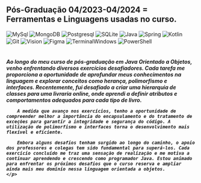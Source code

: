 ## Pós-Graduação 04/2023-04/2024 = Ferramentas e Linguagens usadas no curso.
<div style="sisplay: inline_block">
    <img align="center" alt="MySql" src="https://img.shields.io/badge/MySQL-005C84?style=for-the-badge&logo=mysql&logoColor=white" />
    <img align="center" alt="MongoDB" src="https://img.shields.io/badge/MongoDB-4EA94B?style=for-the-badge&logo=mongodb&logoColor=white" />
    <img align="center" alt="Postgresql" src="https://img.shields.io/badge/PostgreSQL-316192?style=for-the-badge&logo=postgresql&logoColor=white" />
    <img align="center" alt="SQLite" src="https://img.shields.io/badge/SQLite-07405E?style=for-the-badge&logo=sqlite&logoColor=white" />
    <img align="center" alt="Java" src="https://img.shields.io/badge/Java-ED8B00?style=for-the-badge&logo=openjdk&logoColor=white" />
    <img align="center" alt="Spring" src="https://img.shields.io/badge/Spring-6DB33F?style=for-the-badge&logo=spring&logoColor=white" />
    <img align="center" alt="Kotlin" src="https://img.shields.io/badge/Kotlin-0095D5?&style=for-the-badge&logo=kotlin&logoColor=white" />
    <img align="center" alt="Git" src="https://img.shields.io/badge/GIT-E44C30?style=for-the-badge&logo=git&logoColor=white" />
    <img align="center" alt="Vision" src="https://img.shields.io/badge/Microsoft_Visio-3955A3?style=for-the-badgee&logo=microsoft-visio&logoColor=white" />
    <img align="center" alt="Figma" src="https://img.shields.io/badge/Figma-F24E1E?style=for-the-badge&logo=figma&logoColor=white" />
    <img align="center" alt="TerminalWindows" src="https://img.shields.io/badge/windows%20terminal-4D4D4D?style=for-the-badge&logo=windows%20terminal&logoColor=white" />
    <img align="center" alt="PowerShell" src="https://img.shields.io/badge/Powershell-2CA5E0?style=for-the-badge&logo=powershell&logoColor=white" />
</div><br/>

<h5>
    <p>
        Ao longo do meu curso de pós-graduação em Java Orientado a Objetos, venho enfrentando diversos exercícios desafiadores. Cada tarefa me proporciona a oportunidade de aprofundar meus conhecimentos na linguagem e explorar conceitos como herança, polimorfismo e interfaces. Recentemente, fui desafiado a criar uma hierarquia de classes para uma livraria online, onde aprendi a definir atributos e comportamentos adequados para cada tipo de livro.

        A medida que avanço nos exercícios, tenho a oportunidade de compreender melhor a importância do encapsulamento e do tratamento de exceções para garantir a integridade e segurança do código. A utilização de polimorfismo e interfaces torna o desenvolvimento mais flexível e eficiente.

        Embora alguns desafios tenham surgido ao longo do caminho, o apoio dos professores e colegas tem sido fundamental para superá-los. Cada exercício concluído me traz uma sensação de realização e me motiva a continuar aprendendo e crescendo como programador Java. Estou animado para enfrentar os próximos desafios que o curso reserva e ampliar ainda mais meu domínio nessa linguagem orientada a objetos.
    </p>
</h5>
